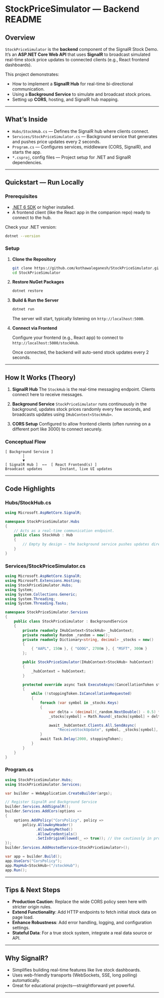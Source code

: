 
# StockPriceSimulator — Backend README

## Overview

`StockPriceSimulator` is the **backend** component of the SignalR Stock Demo. It’s an **ASP.NET Core Web API** that uses **SignalR** to broadcast simulated real-time stock price updates to connected clients (e.g., React frontend dashboards).

This project demonstrates:

* How to implement a **SignalR Hub** for real-time bi-directional communication.
* Using a **Background Service** to simulate and broadcast stock prices.
* Setting up **CORS**, hosting, and SignalR hub mapping.

---

## What’s Inside

* `Hubs/StockHub.cs` — Defines the SignalR hub where clients connect.
* `Services/StockPriceSimulator.cs` — Background service that generates and pushes price updates every 2 seconds.
* `Program.cs` — Configures services, middleware (CORS, SignalR), and starts the app.
* `*.csproj`, config files — Project setup for .NET and SignalR dependencies.

---

## Quickstart — Run Locally

### Prerequisites

* [.NET 6 SDK](https://dotnet.microsoft.com/) or higher installed.
* A frontend client (like the React app in the companion repo) ready to connect to the hub.

Check your .NET version:

```bash
dotnet --version
```

### Setup

1. **Clone the Repository**

   ```bash
   git clone https://github.com/kothawaleganesh/StockPriceSimulator.git
   cd StockPriceSimulator
   ```

2. **Restore NuGet Packages**

   ```bash
   dotnet restore
   ```

3. **Build & Run the Server**

   ```bash
   dotnet run
   ```

   The server will start, typically listening on `http://localhost:5000`.

4. **Connect via Frontend**

   Configure your frontend (e.g., React app) to connect to `http://localhost:5000/stockHub`.

   Once connected, the backend will auto-send stock updates every 2 seconds.

---

## How It Works (Theory)

1. **SignalR Hub**
   The `StockHub` is the real-time messaging endpoint. Clients connect here to receive messages.

2. **Background Service**
   `StockPriceSimulator` runs continuously in the background, updates stock prices randomly every few seconds, and broadcasts updates using `IHubContext<StockHub>`.

3. **CORS Setup**
   Configured to allow frontend clients (often running on a different port like 3000) to connect securely.

### Conceptual Flow

```
[ Background Service ]
        │
        ▼
[ SignalR Hub ]  ←→  [ React Frontend(s) ]
Broadcast updates        Instant, live UI updates
```

---

## Code Highlights

### **Hubs/StockHub.cs**

```csharp
using Microsoft.AspNetCore.SignalR;

namespace StockPriceSimulator.Hubs
{
    // Acts as a real-time communication endpoint.
    public class StockHub : Hub
    {
        // Empty by design — the background service pushes updates directly.
    }
}
```

### **Services/StockPriceSimulator.cs**

```csharp
using Microsoft.AspNetCore.SignalR;
using Microsoft.Extensions.Hosting;
using StockPriceSimulator.Hubs;
using System;
using System.Collections.Generic;
using System.Threading;
using System.Threading.Tasks;

namespace StockPriceSimulator.Services
{
    public class StockPriceSimulator : BackgroundService
    {
        private readonly IHubContext<StockHub> _hubContext;
        private readonly Random _random = new();
        private readonly Dictionary<string, decimal> _stocks = new()
        {
            { "AAPL", 150m }, { "GOOG", 2700m }, { "MSFT", 300m }
        };

        public StockPriceSimulator(IHubContext<StockHub> hubContext)
        {
            _hubContext = hubContext;
        }

        protected override async Task ExecuteAsync(CancellationToken stoppingToken)
        {
            while (!stoppingToken.IsCancellationRequested)
            {
                foreach (var symbol in _stocks.Keys)
                {
                    var delta = (decimal)(_random.NextDouble() - 0.5) * 2;
                    _stocks[symbol] = Math.Round(_stocks[symbol] + delta, 2);

                    await _hubContext.Clients.All.SendAsync(
                        "ReceiveStockUpdate", symbol, _stocks[symbol], cancellationToken: stoppingToken);
                }
                await Task.Delay(2000, stoppingToken);
            }
        }
    }
}
```

### **Program.cs**

```csharp
using StockPriceSimulator.Hubs;
using StockPriceSimulator.Services;

var builder = WebApplication.CreateBuilder(args);

// Register SignalR and Background Service
builder.Services.AddSignalR();
builder.Services.AddCors(options =>
{
    options.AddPolicy("CorsPolicy", policy =>
        policy.AllowAnyHeader()
              .AllowAnyMethod()
              .AllowCredentials()
              .SetIsOriginAllowed(_ => true)); // Use cautiously in production
});
builder.Services.AddHostedService<StockPriceSimulator>();

var app = builder.Build();
app.UseCors("CorsPolicy");
app.MapHub<StockHub>("/stockHub");
app.Run();
```

---

## Tips & Next Steps

* **Production Caution**: Replace the wide CORS policy seen here with stricter origin rules.
* **Extend Functionality**: Add HTTP endpoints to fetch initial stock data on page load.
* **Enhance Robustness**: Add error handling, logging, and configuration settings.
* **Stateful Data**: For a true stock system, integrate a real data source or API.

---

## Why SignalR?

* Simplifies building real-time features like live stock dashboards.
* Uses web-friendly transports (WebSockets, SSE, long polling) automatically.
* Great for educational projects—straightforward yet powerful.

---

